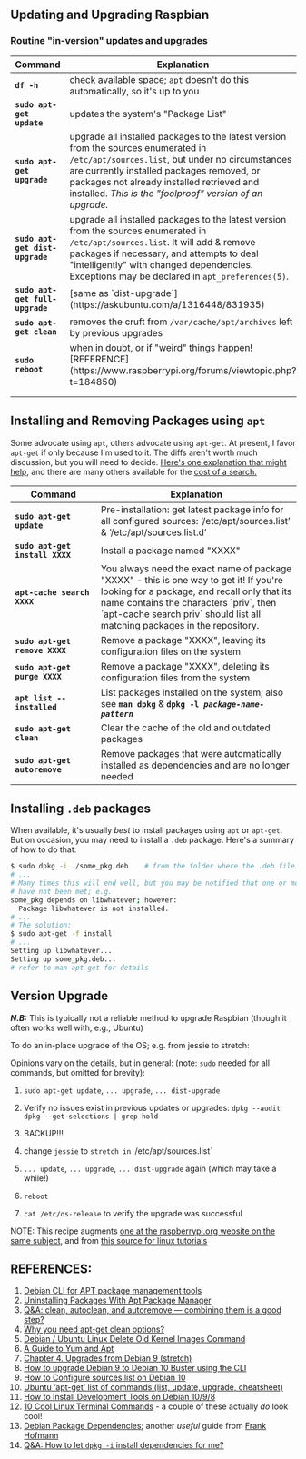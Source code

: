 ## Updating and Upgrading Raspbian

### Routine "in-version" updates and upgrades

<html>
<head>

</head>

<body>
<table class="minimalistBlack">
<thead>
<tr>
<th>Command</th>
<th>Explanation</th>
</tr>
</thead>
<tbody>

<tr>
<td width="30%"> <b><code>df -h</code></b></td>
<td width="70%">check available space; <code>apt</code> doesn't do this automatically, so it's up to you</td>
</tr>   
<tr>
<td><b><code>sudo apt-get update</code></b></td>
<td>updates the system's "Package List"</td>
</tr>

<tr>
<td><b><code>sudo apt-get upgrade</code></b></td>
<td>upgrade all installed packages to the latest version from the sources enumerated in  <code>/etc/apt/sources.list</code>, but under no circumstances are currently installed packages removed, or packages not already installed retrieved and installed. <em>This is the "foolproof" version of an upgrade.</em></td>
</tr>
<tr>
<td><b><code>sudo apt-get dist-upgrade</code></b></td>
<td>upgrade all installed packages to the latest version from the sources enumerated in  <code>/etc/apt/sources.list</code>. It will add & remove packages if necessary, and attempts to deal "intelligently" with changed dependencies. Exceptions may be declared in <code>apt_preferences(5)</code>.</td>
</tr>

<tr>
<td><b><code>sudo apt-get full-upgrade</code></b></td>
<td>[same as `dist-upgrade`](https://askubuntu.com/a/1316448/831935)</td>
</tr>

<tr>
   <td><b><code>sudo apt-get clean</code></b></td>
<td>removes the cruft from <code>/var/cache/apt/archives</code> left by previous upgrades</td>
</tr>
<tr>
   <td><b><code>sudo reboot</code></b></td>
<td>when in doubt, or if "weird" things happen! [REFERENCE](https://www.raspberrypi.org/forums/viewtopic.php?t=184850)</td>
</tr> 
<tr>
<td> </td>
<td> </td>
</tr>
<tr>
<td> </td>
<td> </td>
</tr>   
</tbody>
</table>



## Installing and Removing Packages using `apt` 

Some advocate using `apt`, others advocate using `apt-get`. At present, I favor `apt-get` if only because I'm used to it. The diffs aren't worth much discussion, but you will need to decide. [Here's one explanation that might help](https://itsfoss.com/apt-vs-apt-get-difference/), and there are many others available for the [cost of a search.](https://duckduckgo.com/?q=apt+vs+apt-get&t=ffnt&ia=web) 

<table class="minimalistBlack">
<thead>
<tr>
<th>Command</th>
<th>Explanation</th>
</tr>
</thead>
<tbody>
<tr>
<td width="30%"> <b><code>sudo apt-get update</code></b></td>
<td width="70%">Pre-installation: get latest package info for all configured sources: ‘/etc/apt/sources.list’ &  ‘/etc/apt/sources.list.d’</td>
</tr>

<tr>
<td width="30%"> <b><code>sudo apt-get install XXXX</code></b></td>
<td width="70%">Install a package named "XXXX"</td>
</tr>   

<tr>
<td width="30%"> <b><code>apt-cache search XXXX</code></b></td>
<td width="70%">You always  need the exact name of package "XXXX" - this is one way to get it! If you're looking for a package, and recall only that its name contains the characters `priv`, then `apt-cache search priv` should list all matching packages in the repository.</td>
</tr> 

<tr>
<td width="30%"> <b><code>sudo apt-get remove XXXX</code></b></td>
<td width="70%">Remove a package "XXXX", leaving its configuration files on the system</td>
</tr>

<tr>
<td width="30%"> <b><code>sudo apt-get purge XXXX</code></b></td>
<td width="70%">Remove a package "XXXX", deleting its configuration files from the system</td>
</tr>

<tr>
<td width="30%"> <b><code>apt list --installed</code></b></td>
<td width="70%">List packages installed on the system; also see <b><code>man dpkg</code></b> & <b><code>dpkg -l <i>package-name-pattern</i></code></b></td>
</tr>

<tr>
<td width="30%"> <b><code>sudo apt-get clean</code></b></td>
<td width="70%">Clear the cache of the old and outdated packages</td>
</tr>

<tr>
<td width="30%"> <b><code>sudo apt-get autoremove</code></b></td>
<td width="70%">Remove packages that were automatically installed as dependencies and are no longer needed</td>
</tr>

</tbody>
</table>
</body>
</html>



## Installing `.deb` packages

When available, it's usually *best* to install packages using `apt` or `apt-get`. But on occasion, you may need to install a `.deb` package. Here's a summary of how to do that: 

```bash
$ sudo dpkg -i ./some_pkg.deb    # from the folder where the .deb file is located
# ...
# Many times this will end well, but you may be notified that one or more dependencies
# have not been met; e.g.
some_pkg depends on libwhatever; however:
  Package libwhatever is not installed.  
# ...  
# The solution: 
$ sudo apt-get -f install 
# ...
Setting up libwhatever...
Setting up some_pkg.deb...
# refer to man apt-get for details
```

## Version Upgrade

***N.B:*** This is typically not a reliable method to upgrade Raspbian (though it often works well with, e.g., Ubuntu) 

To do an in-place upgrade of the OS; e.g. from jessie to stretch:

Opinions vary on the details, but in general: (note: `sudo` needed for all commands, but omitted for brevity): 

1. `sudo apt-get update`,	`... upgrade`,		 `... dist-upgrade`

2. Verify no issues exist in previous updates or upgrades:
   `dpkg --audit`
   `dpkg --get-selections | grep hold`

3. BACKUP!!!

4. change `jessie` to `stretch in `/etc/apt/sources.list` 

5. `... update`, `... upgrade`, `... dist-upgrade` again (which may take a while!)

6. `reboot`

7. `cat /etc/os-release` to verify the upgrade was successful 


NOTE: This recipe augments [one at the raspberrypi.org website on the same subject](https://www.raspberrypi.org/documentation/raspbian/updating.md), and from [this source for linux tutorials](https://www.howtoforge.com/tutorial/how-to-upgrade-debian-8-jessie-to-9-stretch/)

## 

## REFERENCES:

1. [Debian CLI for APT package management tools](https://wiki.debian.org/AptCLI) 
2. [Uninstalling Packages With Apt Package Manager](https://www.linuxfordevices.com/tutorials/ubuntu/uninstalling-packages-with-apt) 
3. [Q&A: clean, autoclean, and autoremove — combining them is a good step?](https://askubuntu.com/a/984800/831935) 
4. [Why you need apt-get clean options?](https://linuxhint.com/why_apt_get_clean/) 
5. [Debian / Ubuntu Linux Delete Old Kernel Images Command](https://www.cyberciti.biz/faq/debian-ubuntu-linux-delete-old-kernel-images-command/) 
6. [A Guide to Yum and Apt](https://www.baeldung.com/linux/yum-and-apt) 
7. [Chapter 4. Upgrades from Debian 9 (stretch)](https://www.debian.org/releases/buster/amd64/release-notes/ch-upgrading.en.html) 
8. [How to upgrade Debian 9 to Debian 10 Buster using the CLI](https://www.cyberciti.biz/faq/update-upgrade-debian-9-to-debian-10-buster/) 
9. [How to Configure sources.list on Debian 10](https://linoxide.com/linux-how-to/configure-sources-list-on-debian/) 
10. [Ubuntu ‘apt-get’ list of commands (list, update, upgrade, cheatsheet)](https://alvinalexander.com/linux-unix/ubuntu-apt-get-cache-list-search-commands-cheat-sheet/) 
11. [How to Install Development Tools on Debian 10/9/8](https://tecadmin.net/install-development-tools-on-debian/) 
12. [10 Cool Linux Terminal Commands](https://helpdeskgeek.com/linux-tips/10-cool-linux-terminal-commands-you-have-to-try/) - a couple of these actually *do* look cool! 
13. [Debian Package Dependencies](https://linuxhint.com/debian_package_dependencies/); another *useful* guide from [Frank Hofmann](https://linuxhint.com/author/frank_hofmann/) 
14. [Q&A: How to let `dpkg -i` install dependencies for me?](https://askubuntu.com/questions/40011/how-to-let-dpkg-i-install-dependencies-for-me) 

<!--- 


| &nbsp; &nbsp; &nbsp; &nbsp; &nbsp; &nbsp; &nbsp; &nbsp; &nbsp; &nbsp; &nbsp; &nbsp; &nbsp; &nbsp; &nbsp; &nbsp; &nbsp; &nbsp; &nbsp; &nbsp; &nbsp; &nbsp; &nbsp; &nbsp; &nbsp; &nbsp; &nbsp; &nbsp; &nbsp; &nbsp; &nbsp; &nbsp; &nbsp; &nbsp; &nbsp; &nbsp; &nbsp; &nbsp; &nbsp; &nbsp; &nbsp; Command &nbsp; &nbsp;  &nbsp; &nbsp; &nbsp; &nbsp; &nbsp; &nbsp; &nbsp; &nbsp; &nbsp; &nbsp; &nbsp; &nbsp; &nbsp; &nbsp; &nbsp; &nbsp; &nbsp; &nbsp; &nbsp; &nbsp; &nbsp; &nbsp; &nbsp; &nbsp; &nbsp; &nbsp; &nbsp; &nbsp; &nbsp; &nbsp; &nbsp; &nbsp; &nbsp; &nbsp; &nbsp; &nbsp; &nbsp; | Explanation |
| :---     | :---       |
| `sudo apt-get update`| updates the system's "Package List" |
| `df -h`      | check available space; `apt` doesn't! |
| `sudo apt-get upgrade` | upgrade all installed packages to the latest version from the sources enumerated in  `/etc/apt/sources.list`, but under no circumstances are currently installed packages removed, or packages not already installed retrieved and installed. This is the "foolproof" version of an upgrade. |
| `sudo apt-get dist-upgrade` | upgrade all installed packages to the latest version from the sources enumerated in  `/etc/apt/sources.list`. It will add & remove packages if necessary, and attempts to deal "intelligently" with changed dependencies. Exceptions may be declared in `apt_preferences(5)`. |
| `sudo apt-get clean` | removes the cruft from `/var/cache/apt/archives` left by previous upgrades |
| `sudo reboot` | when in doubt, or if "weird" things happen! [REFERENCE](https://www.raspberrypi.org/forums/viewtopic.php?t=184850) |


__-------------  WORK IN PROCESS; PLEASE IGNORE (or not - up to you!) -----------------__

<!DOCTYPE html>
<html>
<head>

<style>
table.minimalistBlack {
  width: 100%;
  text-align: left;
  border-collapse: collapse;
}
table.minimalistBlack td, table.minimalistBlack th {
  border: 1px solid #000000;
  padding: 5px 4px;
}
table.minimalistBlack tbody td {
  font-size: 13px;
}
table.minimalistBlack tr:nth-child(even) {
  background: #CFD1D1;
}
table.minimalistBlack thead {
  background: #CFCFCF;
  background: -moz-linear-gradient(top, #dbdbdb 0%, #d3d3d3 66%, #CFCFCF 100%);
  background: -webkit-linear-gradient(top, #dbdbdb 0%, #d3d3d3 66%, #CFCFCF 100%);
  background: linear-gradient(to bottom, #dbdbdb 0%, #d3d3d3 66%, #CFCFCF 100%);
  border-bottom: 2px solid #000000;
}
table.minimalistBlack thead th {
  font-size: 15px;
  font-weight: bold;
  color: #000000;
  text-align: center;
}
table.minimalistBlack tfoot td {
  font-size: 14px;
}
</style>
</head>

<body>
<table class="minimalistBlack">
<thead>
<tr>
<th>head1</th>
<th>head2</th>
</tr>
</thead>
<tbody>
<tr>
<td>cell1_1</td>
<td>cell2_1</td>
</tr>
<tr>
<td>cell1_2</td>
<td>cell2_2</td>
</tr>
<tr>
<td>cell1_3</td>
<td>cell2_3</td>
</tr>
<tr>
<td>cell1_4</td>
<td>cell2_4</td>
</tr>
<tr>
<td>cell1_5</td>
<td>cell2_5</td>
</tr>
</tbody>
</table>
</body>
</html>

-->
